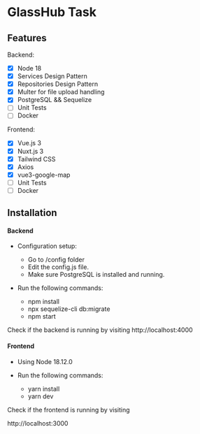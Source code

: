 # GlassHub Task 


## Features

Backend:

- [x] Node 18 
- [x] Services Design Pattern
- [x] Repositories Design Pattern
- [x] Multer for file upload handling
- [x] PostgreSQL && Sequelize
- [ ] Unit Tests
- [ ] Docker

Frontend:

- [x] Vue.js 3
- [x] Nuxt.js 3
- [x] Tailwind CSS
- [x] Axios
- [x] vue3-google-map
- [ ] Unit Tests
- [ ] Docker

## Installation

#### Backend

- Configuration setup:
  - Go to /config folder
  - Edit the config.js file.
  - Make sure PostgreSQL is installed and running.
  


- Run the following commands:
   - npm install
   - npx sequelize-cli db:migrate
   - npm start



Check if the backend is running by visiting
http://localhost:4000


#### Frontend

- Using Node 18.12.0


- Run the following commands:
   - yarn install
   - yarn dev


Check if the frontend is running by visiting


http://localhost:3000
